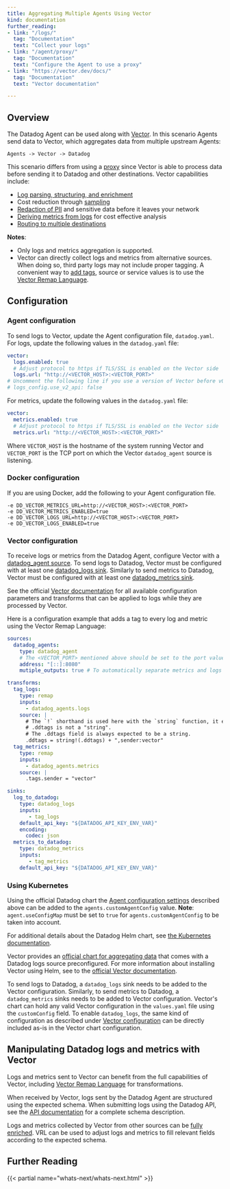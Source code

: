 ```yaml
---
title: Aggregating Multiple Agents Using Vector
kind: documentation
further_reading:
- link: "/logs/"
  tag: "Documentation"
  text: "Collect your logs"
- link: "/agent/proxy/"
  tag: "Documentation"
  text: "Configure the Agent to use a proxy"
- link: "https://vector.dev/docs/"
  tag: "Documentation"
  text: "Vector documentation"

---
```


## Overview

The Datadog Agent can be used along with [Vector][1]. In this scenario Agents send data
to Vector, which aggregates data from multiple upstream Agents:

`Agents -> Vector -> Datadog`

This scenario differs from using a [proxy][2] since Vector is able to process data before sending
it to Datadog and other destinations. Vector capabilities include:

* [Log parsing, structuring, and enrichment][3]
* Cost reduction through [sampling][4]
* [Redaction of PII][5] and sensitive data before it leaves your network
* [Deriving metrics from logs][6] for cost effective analysis
* [Routing to multiple destinations][7]

**Notes**:

- Only logs and metrics aggregation is supported.
- Vector can directly collect logs and metrics from alternative sources. When doing so, third party logs may not include proper tagging. A convenient way to [add tags][8], source or service values is to use the [Vector Remap Language][9].

## Configuration

### Agent configuration
To send logs to Vector, update the Agent configuration file, `datadog.yaml`.
For logs, update the following values in the `datadog.yaml` file:

```yaml
vector:
  logs.enabled: true
  # Adjust protocol to https if TLS/SSL is enabled on the Vector side
  logs.url: "http://<VECTOR_HOST>:<VECTOR_PORT>"
# Uncomment the following line if you use a version of Vector before v0.17.0
# logs_config.use_v2_api: false
```

For metrics, update the following values in the `datadog.yaml` file:

```yaml
vector:
  metrics.enabled: true
  # Adjust protocol to https if TLS/SSL is enabled on the Vector side
  metrics.url: "http://<VECTOR_HOST>:<VECTOR_PORT>"
```

Where `VECTOR_HOST` is the hostname of the system running Vector and `VECTOR_PORT` is the TCP port on which
the Vector `datadog_agent` source is listening.

### Docker configuration

If you are using Docker, add the following to your Agent configuration file.

```
-e DD_VECTOR_METRICS_URL=http://<VECTOR_HOST>:<VECTOR_PORT>
-e DD_VECTOR_METRICS_ENABLED=true
-e DD_VECTOR_LOGS_URL=http://<VECTOR_HOST>:<VECTOR_PORT>
-e DD_VECTOR_LOGS_ENABLED=true
```

### Vector configuration
To receive logs or metrics from the Datadog Agent, configure Vector with a [datadog_agent source][10]. To send logs to
Datadog, Vector must be configured with at least one [datadog_logs sink][11]. Similarly to send metrics to Datadog,
Vector must be configured with at least one [datadog_metrics sink][12].

See the official [Vector documentation][13] for all available configuration parameters and transforms that can be
applied to logs while they are processed by Vector.

Here is a configuration example that adds a tag to every log and metric using the Vector Remap Language:

```yaml
sources:
  datadog_agents:
    type: datadog_agent
    # The <VECTOR_PORT> mentioned above should be set to the port value used here
    address: "[::]:8080"
    mutiple_outputs: true # To automatically separate metrics and logs

transforms:
  tag_logs:
    type: remap
    inputs:
      - datadog_agents.logs
    source: |
      # The `!` shorthand is used here with the `string` function, it errors if
      # .ddtags is not a "string".
      # The .ddtags field is always expected to be a string.
      .ddtags = string!(.ddtags) + ",sender:vector"
  tag_metrics:
    type: remap
    inputs:
      - datadog_agents.metrics
    source: |
      .tags.sender = "vector"

sinks:
  log_to_datadog:
    type: datadog_logs
    inputs:
       - tag_logs
    default_api_key: "${DATADOG_API_KEY_ENV_VAR}"
    encoding:
      codec: json
  metrics_to_datadog:
    type: datadog_metrics
    inputs:
       - tag_metrics
    default_api_key: "${DATADOG_API_KEY_ENV_VAR}"
```

### Using Kubernetes

Using the official Datadog chart the [Agent configuration settings](#agent-configuration) described above can be added
to the `agents.customAgentConfig` value. **Note**: `agent.useConfigMap` must be set to `true`
for `agents.customAgentConfig` to be taken into account.

For additional details about the Datadog Helm chart, see [the Kubernetes documentation][14].

Vector provides an [official chart for aggregating data][15] that comes with a Datadog
logs source preconfigured. For more information about installing Vector using Helm,
see to the [official Vector documentation][16].

To send logs to Datadog, a `datadog_logs` sink needs to be added to the Vector configuration. Similarly, to send metrics
to Datadog, a `datadog_metrics` sinks needs to be added to Vector configuration. Vector's chart can hold any valid Vector
configuration in the `values.yaml` file using the `customConfig` field. To enable `datadog_logs`, the same kind of
configuration as described under [Vector configuration](#vector-configuration) can be directly included as-is in the
Vector chart configuration.

## Manipulating Datadog logs and metrics with Vector

Logs and metrics sent to Vector can benefit from the full capabilities of Vector, including [Vector Remap Language][3]
for transformations.

When received by Vector, logs sent by the Datadog Agent are structured using the expected schema. When submitting logs
using the Datadog API, see the [API documentation][17] for a complete schema description.

Logs and metrics collected by Vector from other sources can be [fully enriched][8]. VRL can be used to adjust logs
and metrics to fill relevant fields according to the expected schema.

## Further Reading

{{< partial name="whats-next/whats-next.html" >}}

[1]: https://vector.dev/
[2]: /agent/proxy
[3]: https://vector.dev/docs/reference/configuration/transforms/remap/
[4]: https://vector.dev/docs/reference/configuration/transforms/sample/
[5]: https://vector.dev/docs/reference/vrl/functions/#redact
[6]: https://vector.dev/docs/reference/configuration/transforms/log_to_metric/
[7]: https://vector.dev/docs/reference/configuration/transforms/route/
[8]: /getting_started/tagging
[9]: https://vector.dev/docs/reference/vrl/
[10]: https://vector.dev/docs/reference/configuration/sources/datadog_agent/
[11]: https://vector.dev/docs/reference/configuration/sinks/datadog_logs/
[12]: https://vector.dev/docs/reference/configuration/sinks/datadog_metrics/
[13]: https://vector.dev/docs/reference/configuration/
[14]: /agent/kubernetes/?tab=helm
[15]: https://github.com/timberio/helm-charts/tree/master/charts/vector-aggregator
[16]: https://vector.dev/docs/setup/installation/package-managers/helm/
[17]: /api/latest/logs/#send-logs
